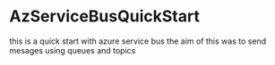 # AzServiceBusQuickStart


this is a quick start with azure service bus 
the aim of this was to send mesages using queues and topics
